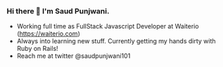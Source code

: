 ### Hi there 👋 I'm Saud Punjwani.

- Working full time as FullStack Javascript Developer at Waiterio (https://waiterio.com)
- Always into learning new stuff. Currently getting my hands dirty with Ruby on Rails!
- Reach me at twitter @saudpunjwani101

<!--
**saudpunjwani101/saudpunjwani101** is a ✨ _special_ ✨ repository because its `README.md` (this file) appears on your GitHub profile.

Here are some ideas to get you started:

- 🔭 I’m currently working on ...
- 🌱 I’m currently learning ...
- 👯 I’m looking to collaborate on ...
- 🤔 I’m looking for help with ...
- 💬 Ask me about ...
- 📫 How to reach me: ...
- 😄 Pronouns: ...
- ⚡ Fun fact: ...
-->
